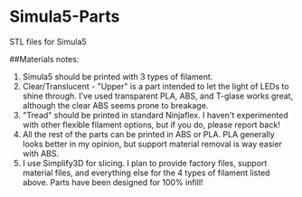 # Simula5-Parts
STL files for Simula5

##Materials notes:
1. Simula5 should be printed with 3 types of filament.  
  1. Clear/Translucent - "Upper" is a part intended to let the light of LEDs to shine through.  I've used transparent PLA, ABS, and T-glase works great, although the clear ABS seems prone to breakage.
  2. "Tread" should be printed in standard Ninjaflex.  I haven't experimented with other flexible filament options, but if you do, please report back!
  3. All the rest of the parts can be printed in ABS or PLA.  PLA generally looks better in my opinion, but support material removal is way easier with ABS.
2. I use Simplify3D for slicing.  I plan to provide factory files, support material files, and everything else for the 4 types of filament listed above.  Parts have been designed for 100% infill!
